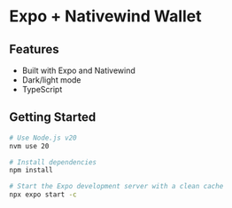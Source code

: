 # Expo + Nativewind Wallet

## Features

- Built with Expo and Nativewind
- Dark/light mode
- TypeScript 

## Getting Started

```bash
# Use Node.js v20
nvm use 20

# Install dependencies
npm install

# Start the Expo development server with a clean cache
npx expo start -c
```

